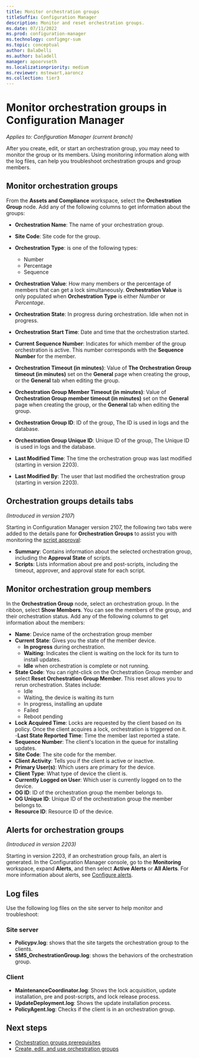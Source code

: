 ```yaml
---
title: Monitor orchestration groups
titleSuffix: Configuration Manager
description: Monitor and reset orchestration groups.
ms.date: 07/11/2022
ms.prod: configuration-manager
ms.technology: configmgr-sum
ms.topic: conceptual
author: BalaDelli
ms.author: baladell
manager: apoorvseth
ms.localizationpriority: medium
ms.reviewer: mstewart,aaroncz 
ms.collection: tier3
---
```


# Monitor orchestration groups in Configuration Manager
<!--3098816-->
*Applies to: Configuration Manager (current branch)*

After you create, edit, or start an orchestration group, you may need to monitor the group or its members. Using monitoring information along with the log files, can help you troubleshoot orchestration groups and group members.  

## Monitor orchestration groups

From the **Assets and Compliance** workspace, select the **Orchestration Group** node. Add any of the following columns to get information about the groups:

- **Orchestration Name**: The name of your orchestration group.
- **Site Code**: Site code for the group.
- **Orchestration Type**: is one of the following types:
   - Number
   - Percentage
   - Sequence

- **Orchestration Value**: How many members or the percentage of members that can get a lock simultaneously. **Orchestration Value** is only populated when **Orchestration Type** is either *Number* or *Percentage*.  
- **Orchestration State**: In progress during orchestration. Idle when not in progress.
- **Orchestration Start Time**: Date and time that the orchestration started.
- **Current Sequence Number**: Indicates for which member of the group orchestration is active. This number corresponds with the **Sequence Number** for the member.  
- **Orchestration Timeout (in minutes)**: Value of **The Orchestration Group timeout (in minutes)** set on the **General** page when creating the group, or the **General** tab when editing the group.
- **Orchestration Group Member Timeout (in minutes)**: Value of **Orchestration Group member timeout (in minutes)** set on the **General** page when creating the group, or the **General** tab when editing the group.
- **Orchestration Group ID**: ID of the group, The ID is used in logs and the database.
- **Orchestration Group Unique ID**: Unique ID of the group, The Unique ID is used in logs and the database.
- **Last Modified Time**: The time the orchestration group was last modified (starting in version 2203). <!--12500680, 12976470-->
- **Last Modified By**: The user that last modified the orchestration group (starting in version 2203). <!--12500680, 12976470-->

## Orchestration groups details tabs

*(Introduced in version 2107*)

Starting in Configuration Manager version 2107, the following two tabs were added to the details pane for **Orchestration Groups** to assist you with monitoring the [script approval](create-orchestration-groups.md#approvals-for-orchestration-group-scripts): <!--9957939-->

- **Summary**: Contains information about the selected orchestration group, including the **Approval State** of scripts.
- **Scripts**: Lists information about pre and post-scripts, including the timeout, approver, and approval state for each script.

## Monitor orchestration group members

In the **Orchestration Group** node, select an orchestration group. In the ribbon, select **Show Members**. You can see the members of the group, and their orchestration status. Add any of the following columns to get information about the members:

- **Name**: Device name of the orchestration group member
- **Current State**: Gives you the state of the member device.
   - **In progress** during orchestration.
   - **Waiting**: Indicates the client is waiting on the lock for its turn to install updates.
   - **Idle** when orchestration is complete or not running.
- **State Code**: You can right-click on the Orchestration Group member and select **Reset Orchestration Group Member**. This reset allows you to rerun orchestration. States include: 
   - Idle
   - Waiting, the device is waiting its turn
   - In progress, installing an update
   - Failed
   - Reboot pending
- **Lock Acquired Time**: Locks are requested by the client based on its policy. Once the client acquires a lock, orchestration is triggered on it.  
-**Last State Reported Time**: Time the member last reported a state.
- **Sequence Number**: The client's location in the queue for installing updates.
- **Site Code**: The site code for the member.
- **Client Activity**: Tells you if the client is active or inactive.
- **Primary User(s)**: Which users are primary for the device.
- **Client Type**: What type of device the client is.
- **Currently Logged on User**: Which user is currently logged on to the device.
- **OG ID**: ID of the orchestration group the member belongs to.
- **OG Unique ID**: Unique ID of the orchestration group the member belongs to.
- **Resource ID**: Resource ID of the device.

## <a name="bkmk_alerts"></a> Alerts for orchestration groups
*(Introduced in version 2203)*

Starting in version 2203, if an orchestration group fails, an alert is generated. In the Configuration Manager console, go to the **Monitoring** workspace, expand **Alerts**, and then select **Active Alerts** or **All Alerts**. For more information about alerts, see [Configure alerts](../../core/servers/manage/configure-alerts.md).

## Log files

Use the following log files on the site server to help monitor and troubleshoot:

### Site server

- **Policypv.log**: shows that the site targets the orchestration group to the clients.
- **SMS_OrchestrationGroup.log**: shows the behaviors of the orchestration group.

### Client

- **MaintenanceCoordinator.log**: Shows the lock acquisition, update installation, pre and post-scripts, and lock release process.
- **UpdateDeployment.log**: Shows the update installation process.
- **PolicyAgent.log**: Checks if the client is in an orchestration group.

## Next steps

- [Orchestration groups prerequisites](orchestration-groups.md)
- [Create, edit, and use orchestration groups](create-orchestration-groups.md)
